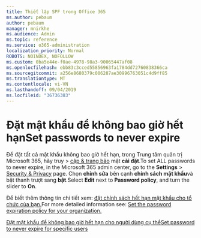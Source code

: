 ```yaml
---
title: Thiết lập SPF trong Office 365
ms.author: pebaum
author: pebaum
manager: mnirkhe
ms.audience: Admin
ms.topic: reference
ms.service: o365-administration
localization_priority: Normal
ROBOTS: NOINDEX, NOFOLLOW
ms.custom: 0ba5e44e-f0ae-4978-98a3-90065447af08
ms.openlocfilehash: ebb83c3cced55856963fa1784dd72760838366ca
ms.sourcegitcommit: a256e8680379c006287ae30996763051c4d9ff85
ms.translationtype: MT
ms.contentlocale: vi-VN
ms.lasthandoff: 09/04/2019
ms.locfileid: "36736383"
---
```

# <a name="set-passwords-to-never-expire"></a><span data-ttu-id="214aa-102">Đặt mật khẩu để không bao giờ hết hạn</span><span class="sxs-lookup"><span data-stu-id="214aa-102">Set passwords to never expire</span></span> 

<span data-ttu-id="214aa-103">Để đặt tất cả mật khẩu không bao giờ hết hạn, trong Trung tâm quản trị Microsoft 365, hãy truy > [cập &amp; trang bảo](https://portal.office.com/adminportal/home#/settings/security) mật **cài đặt**.</span><span class="sxs-lookup"><span data-stu-id="214aa-103">To set ALL passwords to never expire, in the Microsoft 365 admin center, go to the **Settings** > [Security &amp; Privacy](https://portal.office.com/adminportal/home#/settings/security) page.</span></span> <span data-ttu-id="214aa-104">Chọn **chỉnh sửa** bên cạnh **chính sách mật khẩu**và bật thanh trượt sang **bật**.</span><span class="sxs-lookup"><span data-stu-id="214aa-104">Select **Edit** next to **Password policy**, and turn the slider to **On**.</span></span>
  
<span data-ttu-id="214aa-105">Để biết thêm thông tin chi tiết xem: [đặt chính sách hết hạn mật khẩu cho tổ chức của bạn.](https://docs.microsoft.com/office365/admin/manage/set-password-expiration-policy)</span><span class="sxs-lookup"><span data-stu-id="214aa-105">For more detailed information see: [Set the password expiration policy for your organization.](https://docs.microsoft.com/office365/admin/manage/set-password-expiration-policy)</span></span>
  
[<span data-ttu-id="214aa-106">Đặt mật khẩu để không bao giờ hết hạn cho người dùng cụ thể</span><span class="sxs-lookup"><span data-stu-id="214aa-106">Set password to never expire for specific users</span></span>](https://docs.microsoft.com/office365/admin/add-users/set-password-to-never-expire)
  
